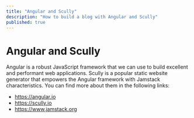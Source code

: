 ```yaml
---
title: "Angular and Scully"
description: "How to build a blog with Angular and Scully"
published: true
---
```


# Angular and Scully

Angular is a robust JavaScript framework that we can use to build
excellent and performant web applications.
Scully is a popular static website generator that empowers the
Angular framework with Jamstack characteristics.
You can find more about them in the following links:

- https://angular.io
- https://scully.io
- https://www.jamstack.org
